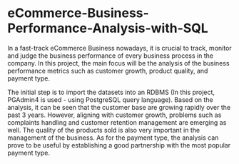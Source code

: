 # eCommerce-Business-Performance-Analysis-with-SQL

In a fast-track eCommerce Business nowadays, it is crucial to track, monitor and judge the business performance of every business process in the company. In this project, the main focus will be the analysis of the business performance metrics such as customer growth, product quality, and payment type.

The initial step is to import the datasets into an RDBMS (In this project, PGAdmin4 is used - using PostgreSQL query language). Based on the analysis, it can be seen that the customer base are growing rapidly over the past 3 years. However, aligning with customer growth, problems such as complaints handling and customer retention management are emerging as well. The quality of the products sold is also very important in the management of the business. As for the payment type, the analysis can prove to be useful by establishing a good partnership with the most popular payment type.
